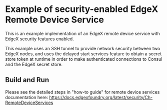 # Example of security-enabled EdgeX Remote Device Service

This is an example implementation of an EdgeX remote device service with EdgeX security features enabled.

This example uses an SSH tunnel to provide network security between two EdgeX nodes,
and uses the delayed start services feature to obtain a secret store token at runtime
in order to make authenticated connections to Consul and the EdgeX secret store.

## Build and Run

Please see the detailed steps in "how-to guide" for remote device services documentation here: https://docs.edgexfoundry.org/latest/security/Ch-RemoteDeviceServices